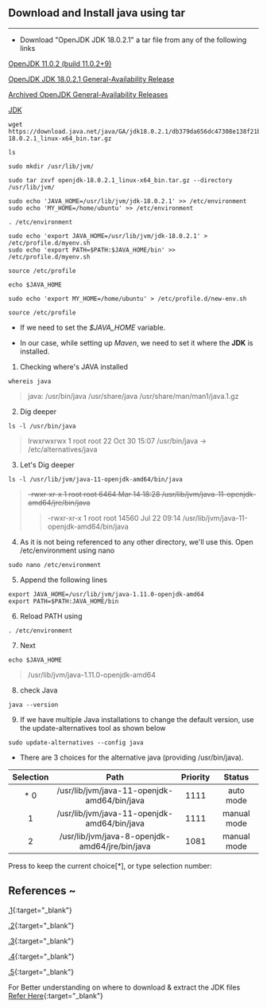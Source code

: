 ## Download and Install java using tar
--------------------------------------

* Download "OpenJDK JDK 18.0.2.1" a tar file from any of the following links 

[OpenJDK 11.0.2 (build 11.0.2+9)](https://download.java.net/java/GA/jdk11/9/GPL/openjdk-11.0.2_linux-x64_bin.tar.gz)

[OpenJDK JDK 18.0.2.1 General-Availability Release](https://jdk.java.net/18/)

[Archived OpenJDK General-Availability Releases](https://jdk.java.net/archive/)

[JDK](https://openjdk.org/projects/jdk/11/)

```
wget https://download.java.net/java/GA/jdk18.0.2.1/db379da656dc47308e138f21b33976fa/1/GPL/openjdk-18.0.2.1_linux-x64_bin.tar.gz
```
```
ls
```

```
sudo mkdir /usr/lib/jvm/
```

```
sudo tar zxvf openjdk-18.0.2.1_linux-x64_bin.tar.gz --directory /usr/lib/jvm/
```

```
sudo echo 'JAVA_HOME=/usr/lib/jvm/jdk-18.0.2.1' >> /etc/environment
sudo echo 'MY_HOME=/home/ubuntu' >> /etc/environment
```

```
. /etc/environment
```
```
sudo echo 'export JAVA_HOME=/usr/lib/jvm/jdk-18.0.2.1' > /etc/profile.d/myenv.sh
sudo echo 'export PATH=$PATH:$JAVA_HOME/bin' >> /etc/profile.d/myenv.sh
```
```
source /etc/profile
```
```
echo $JAVA_HOME
```
```
sudo echo 'export MY_HOME=/home/ubuntu' > /etc/profile.d/new-env.sh
```
```
source /etc/profile
```

* If we need to set the _$JAVA_HOME_ variable.

* In our case, while setting up _Maven_, we need to set it where the **JDK** is installed.

1. Checking where's JAVA installed
```
whereis java
```
> java: /usr/bin/java /usr/share/java /usr/share/man/man1/java.1.gz

2. Dig deeper
```
ls -l /usr/bin/java
```
> lrwxrwxrwx 1 root root 22 Oct 30 15:07 /usr/bin/java -> /etc/alternatives/java

3. Let's Dig deeper
```
ls -l /usr/lib/jvm/java-11-openjdk-amd64/bin/java
```
> ~~-rwxr-xr-x 1 root root 6464 Mar 14 18:28 /usr/lib/jvm/java-11-openjdk-amd64/jre/bin/java~~
> > -rwxr-xr-x 1 root root 14560 Jul 22 09:14 /usr/lib/jvm/java-11-openjdk-amd64/bin/java

4. As it is not being referenced to any other directory, we'll use this.
Open /etc/environment using nano
```
sudo nano /etc/environment
```

5. Append the following lines
```
export JAVA_HOME=/usr/lib/jvm/java-1.11.0-openjdk-amd64
export PATH=$PATH:JAVA_HOME/bin
```

6. Reload PATH using
```
. /etc/environment
```

7. Next
```
echo $JAVA_HOME
```
> /usr/lib/jvm/java-1.11.0-openjdk-amd64

8. check Java
```
java --version
```

9. If we have multiple Java installations to change the default version, use the update-alternatives tool as shown below 
```
sudo update-alternatives --config java
```


* There are 3 choices for the alternative java (providing /usr/bin/java).

|  Selection  |  Path                                           | Priority  |  Status      |
|:-----------:|:-----------------------------------------------:|:---------:|:------------:|
|* 0          |  /usr/lib/jvm/java-11-openjdk-amd64/bin/java    |  1111     |  auto mode   |
|  1          |  /usr/lib/jvm/java-11-openjdk-amd64/bin/java    |  1111     |  manual mode |
|  2          |  /usr/lib/jvm/java-8-openjdk-amd64/jre/bin/java |  1081     |  manual mode |

Press <enter> to keep the current choice[*], or type selection number:



References ~
----------
[.1](https://mkyong.com/linux/how-to-set-environment-variable-in-ubuntu/){:target="_blank"}

[.2](https://askubuntu.com/a/175519){:target="_blank"}

[.3](https://stackoverflow.com/a/23427862/6297483){:target="_blank"}

[.4](https://askubuntu.com/questions/175514/how-to-set-java-home-for-java){:target="_blank"}

[.5](https://linuxize.com/post/install-java-on-ubuntu-18-04/){:target="_blank"}

For Better understanding on where to download & extract the JDK files
[Refer Here](https://stackoverflow.com/questions/56066875/where-to-install-jdk-tar-gz-file-on-ubuntu-18.04){:target="_blank"}

